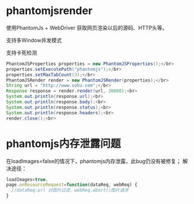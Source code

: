# phantomjsrender
使用PhantomJs + WebDriver 获取网页渲染以后的源码、HTTP头等。

支持多Window并发模式

支持卡死检测
```java
PhantomJSProperties properties = new PhantomJSProperties();</br>
properties.setExecutePath("phantomjs");</br>
properties.setMaxTabCount(3);</br>
PhantomJSRender render = new PhantomJSRender(properties);</br>
String url = "http://www.sohu.com";</br>
Response response = render.render(url, 30000);<br>
System.out.println(response.url);<br>
System.out.println(response.body);<br>
System.out.println(response.status);<br>
System.out.println(response.headers);<br>
render.close();<br>
````

# phantomjs内存泄露问题
在loadImages=false的情况下，phantomjs内存泄露，此bug仍没有被修复；
解决途径：
```javascript
loadImages=true,
page.onResourceRequest=function(dataReq, webReq) {
  //dataReq.url 对图片过滤，webReq.abort()图片请求
} 
```
